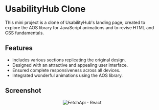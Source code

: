 # UsabilityHub Clone

This mini project is a clone of UsabilityHub's landing page, created to explore the AOS library for JavaScript animations and to revise HTML and CSS fundamentals.

## Features

- Includes various sections replicating the original design.
- Designed with an attractive and appealing user interface.
- Ensured complete responsiveness across all devices.
- Integrated wonderful animations using the AOS library.

## Screenshot

<p align="center">
  <img src="https://user-images.githubusercontent.com/107745828/229157707-e865151c-a8a6-4de4-81ee-30778f681d6d.png" alt="FetchApi - React">
</p>
